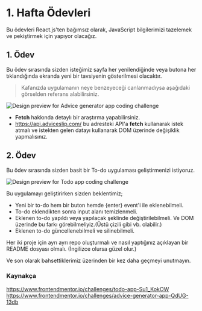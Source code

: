 # 1. Hafta Ödevleri

Bu ödevleri React.js'ten bağımsız olarak, JavaScript bilgilerimizi tazelemek ve pekiştirmek için yapıyor olacağız.

## 1. Ödev

Bu ödev sırasında sizden isteğimiz sayfa her yenilendiğinde veya butona her tıklandığında ekranda yeni bir tavsiyenin gösterilmesi olacaktır.

> Kafanızda uygulamanın neye benzeyeceği canlanmadıysa aşağıdaki
> görselden referans alabilirsiniz.

![Design preview for Advice generator app coding challenge](https://res.cloudinary.com/dz209s6jk/image/upload/q_auto:good,w_900/Challenges/syo43ktrlu3huqaqye2c.jpg)

- **Fetch** hakkında detaylı bir araştırma yapabilirsiniz.
- https://api.adviceslip.com/ bu adresteki API'a **fetch** kullanarak istek atmalı ve istekten gelen datayı kullanarak DOM üzerinde değişiklik yapmalısınız.

## 2. Ödev

Bu ödev sırasında sizden basit bir To-do uygulaması geliştirmenizi istiyoruz.

![Design preview for Todo app coding challenge](https://res.cloudinary.com/dz209s6jk/image/upload/q_auto:good,w_900/Challenges/vjbu8raudheodagmjfz2.jpg)

Bu uygulamayı geliştirirken sizden beklentimiz;

- Yeni bir to-do hem bir buton hemde {enter} event'i ile eklenebilmeli.
- To-do eklendikten sonra input alanı temizlenmeli.
- Eklenen to-do yapıldı veya yapılacak şeklinde değiştirilebilmeli. Ve DOM üzerinde bu farkı görebilmeliyiz.(Üstü çizili gibi vb. olabilir.)
- Eklenen to-do güncellenebilmeli ve silinebilmeli.

Her iki proje için ayrı ayrı repo oluşturmalı ve nasıl yaptığınız açıklayan bir README dosyası olmalı. (İngilizce olursa güzel olur.)

Ve son olarak bahsettiklerimiz üzerinden bir kez daha geçmeyi unutmayın.

### Kaynakça

https://www.frontendmentor.io/challenges/todo-app-Su1_KokOW
https://www.frontendmentor.io/challenges/advice-generator-app-QdUG-13db
